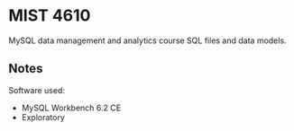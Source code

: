 # MIST 4610
MySQL data management and analytics course SQL files and data models.

## Notes
Software used:
* MySQL Workbench 6.2 CE
* Exploratory
